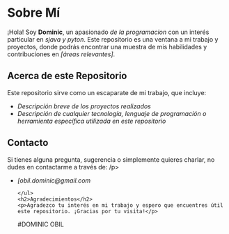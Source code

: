 <!DOCTYPE html>
<html lang="es">
<head>
    <meta charset="UTF-8">
    <meta name="viewport" content="width=device-width, initial-scale=1.0">
    
</head>
<body>
    <h1>Sobre Mí</h1>
    <p>¡Hola! Soy <strong>Dominic</strong>, un apasionado <em> de la programacion</em> con un interés particular en <em>sjava y pyton</em>. Este repositorio es una ventana a mi trabajo y proyectos, donde podrás encontrar una muestra de mis habilidades y contribuciones en <em>[áreas relevantes]</em>.</p>
    <h2>Acerca de este Repositorio</h2>
    <p>Este repositorio sirve como un escaparate de mi trabajo, que incluye:</p>
    <ul>
        <li><em>Descripción breve de los proyectos realizados</em></li>
        <li><em>Descripción de cualquier tecnología, lenguaje de programación o herramienta específica utilizada en este repositorio</em></li>
    </ul>
    <h2>Contacto</h2>
    <p>Si tienes alguna pregunta, sugerencia o simplemente quieres charlar, no dudes en contactarme a través de: /p>
    <ul>
        <li><em>[obil.dominic@gmail.com</em></li>
        
    </ul>
    <h2>Agradecimientos</h2>
    <p>Agradezco tu interés en mi trabajo y espero que encuentres útil este repositorio. ¡Gracias por tu visita!</p>
</body>
</html>

#DOMINIC OBIL
